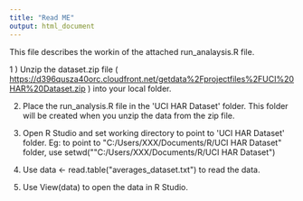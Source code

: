 ```yaml
---
title: "Read ME"
output: html_document
---
```


This file describes the workin of the attached run_analaysis.R  file.

1 )  Unzip the dataset.zip file ( https://d396qusza40orc.cloudfront.net/getdata%2Fprojectfiles%2FUCI%20HAR%20Dataset.zip ) into your local folder.

2)   Place the run_analysis.R file in the 'UCI HAR Dataset' folder. This folder will be created when you unzip the data from the zip file.

3) Open R Studio and set working directory to point to 'UCI HAR Dataset' folder. Eg:  to point to "C:/Users/XXX/Documents/R/UCI HAR Dataset" folder, use setwd(""C:/Users/XXX/Documents/R/UCI HAR Dataset")

4) Use data <- read.table("averages_dataset.txt") to read the data. 

5) Use View(data) to open the data in R Studio.

